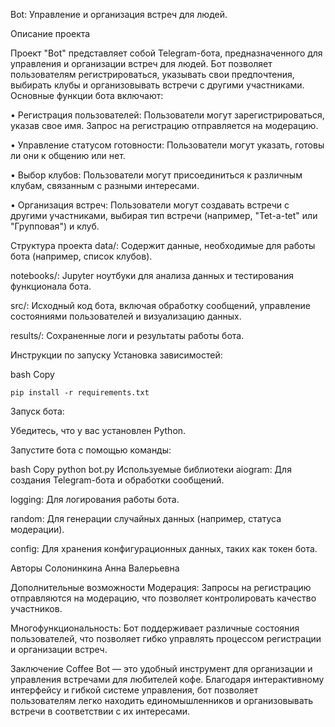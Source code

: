 Bot: Управление и организация встреч для людей.


Описание проекта

Проект "Bot" представляет собой Telegram-бота, предназначенного для управления и организации встреч для людей. Бот позволяет пользователям регистрироваться, указывать свои предпочтения, выбирать клубы и организовывать встречи с другими участниками. Основные функции бота включают:

 • Регистрация пользователей: Пользователи могут зарегистрироваться, указав свое имя. Запрос на регистрацию отправляется на модерацию.
 
 • Управление статусом готовности: Пользователи могут указать, готовы ли они к общению или нет.
 
 • Выбор клубов: Пользователи могут присоединиться к различным клубам, связанным с разными интересами.
 
 • Организация встреч: Пользователи могут создавать встречи с другими участниками, выбирая тип встречи (например, "Tet-a-tet" или "Групповая") и клуб.





Структура проекта
data/: Содержит данные, необходимые для работы бота (например, список клубов).

notebooks/: Jupyter ноутбуки для анализа данных и тестирования функционала бота.

src/: Исходный код бота, включая обработку сообщений, управление состояниями пользователей и визуализацию данных.

results/: Сохраненные логи и результаты работы бота.

Инструкции по запуску
Установка зависимостей:

bash
Copy
```
pip install -r requirements.txt
```
Запуск бота:

Убедитесь, что у вас установлен Python.

Запустите бота с помощью команды:

bash
Copy
python bot.py
Используемые библиотеки
aiogram: Для создания Telegram-бота и обработки сообщений.

logging: Для логирования работы бота.

random: Для генерации случайных данных (например, статуса модерации).

config: Для хранения конфигурационных данных, таких как токен бота.

Авторы
Солонинкина Анна Валерьевна

Дополнительные возможности
Модерация: Запросы на регистрацию отправляются на модерацию, что позволяет контролировать качество участников.

Многофункциональность: Бот поддерживает различные состояния пользователей, что позволяет гибко управлять процессом регистрации и организации встреч.

Заключение
Coffee Bot — это удобный инструмент для организации и управления встречами для любителей кофе. Благодаря интерактивному интерфейсу и гибкой системе управления, бот позволяет пользователям легко находить единомышленников и организовывать встречи в соответствии с их интересами.
